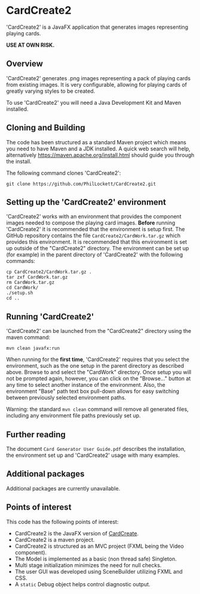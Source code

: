 # CardCreate2

'CardCreate2' is a JavaFX application that generates images representing playing 
cards.

**USE AT OWN RISK.**

## Overview

'CardCreate2' generates .png images representing a pack of playing cards from 
existing images. It is very configurable, allowing for playing cards of 
greatly varying styles to be created.

To use 'CardCreate2' you will need a Java Development Kit and Maven installed. 

## Cloning and Building

The code has been structured as a standard Maven project which means you need 
to have Maven and a JDK installed. A quick web search will help, alternatively 
https://maven.apache.org/install.html should guide you through the install.

The following command clones 'CardCreate2':

    git clone https://github.com/PhilLockett/CardCreate2.git

## Setting up the 'CardCreate2' environment

'CardCreate2' works with an environment that provides the component images 
needed to compose the playing card images. **Before** running 'CardCreate2' it 
is recommended that the environment is setup first. The GitHub repository 
contains the file `CardCreate2/CardWork.tar.gz` which provides this 
environment. It is recommended that this environment is set up outside of the 
"CardCreate2" directory. The environment can be set up (for example) in the 
parent directory of 'CardCreate2' with the following commands:

    cp CardCreate2/CardWork.tar.gz .
    tar zxf CardWork.tar.gz
    rm CardWork.tar.gz
    cd CardWork/
    ./setup.sh
    cd ..

## Running 'CardCreate2'

'CardCreate2' can be launched from the "CardCreate2" directory using the maven 
command:

    mvn clean javafx:run

When running for the **first time**, 'CardCreate2' requires that you select the 
environment, such as the one setup in the parent directory as described above.
Browse to and select the "CardWork" directory.
Once setup you will not be prompted again, however, you can click on the 
"Browse..." button at any time to select another instance of the environment. 
Also, the environment "Base" path text box pull-down allows for easy 
switching between previously selected environment paths.

Warning: the standard `mvn clean` command will remove all generated files, 
including any environment file paths previously set up.

## Further reading

The document `Card Generator User Guide.pdf` describes the installation, the 
environment set up and 'CardCreate2' usage with many examples.

## Additional packages

Additional packages are currently unavailable.

## Points of interest

This code has the following points of interest:

  * CardCreate2 is the JavaFX version of [CardCreate](https://github.com/PhilLockett/CardCreate.git).
  * CardCreate2 is a maven project.
  * CardCreate2 is structured as an MVC project (FXML being the Video component).
  * The Model is implemented as a basic (non thread safe) Singleton.
  * Multi stage initialization minimizes the need for null checks.
  * The user GUI was developed using SceneBuilder utilizing FXML and CSS.
  * A `static` Debug object helps control diagnostic output.
